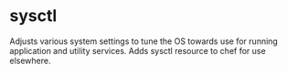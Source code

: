 sysctl
========

Adjusts various system settings to tune the OS towards use for running application and utility services. Adds sysctl resource to chef for use elsewhere.
